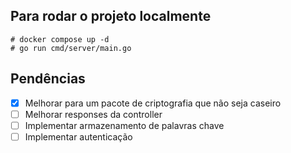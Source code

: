 ## Para rodar o projeto localmente
```
# docker compose up -d
# go run cmd/server/main.go
```

## Pendências
- [x] Melhorar para um pacote de criptografia que não seja caseiro
- [ ] Melhorar responses da controller
- [ ] Implementar armazenamento de palavras chave
- [ ] Implementar autenticação